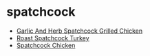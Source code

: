 # spatchcock

 * [Garlic And Herb Spatchcock Grilled Chicken](index/g/garlic-and-herb-spatchcock-grilled-chicken-56389623.json)
 * [Roast Spatchcock Turkey](index/r/roast-spatchcock-turkey.json)
 * [Spatchcock Chicken](index/s/spatchcock-chicken.json)
